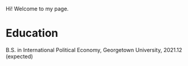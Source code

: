 Hi! Welcome to my page.

Education
======
B.S. in International Political Economy, Georgetown University, 2021.12 (expected)

